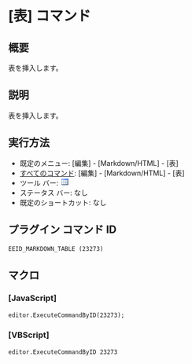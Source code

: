 # \[表\] コマンド

## 概要

表を挿入します。

## 説明

表を挿入します。

## 実行方法

- 既定のメニュー: \[編集\] \- \[Markdown/HTML\] \- \[表\]
- [すべてのコマンド](../../glossary/allcommands): \[編集\] \- \[Markdown/HTML\] \- \[表\]
- ツール バー: ![](../../images/table.png)
- ステータス バー: なし
- 既定のショートカット: なし

## プラグイン コマンド ID

```
EEID_MARKDOWN_TABLE (23273)
```

## マクロ

### \[JavaScript\]

```
editor.ExecuteCommandByID(23273);
```

### \[VBScript\]

```
editor.ExecuteCommandByID 23273
```
